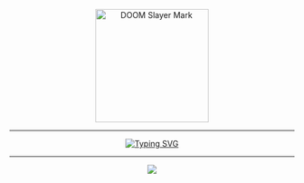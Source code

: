 <!-- Logo del DOOM Slayer -->
<p align="center">
  <img src="https://media0.giphy.com/media/v1.Y2lkPTc5MGI3NjExenNiYzhleHYwczdqd3EzN2w1Ynp2dnlqdWpkdDd2MDhiMncwZzNjYyZlcD12MV9pbnRlcm5hbF9naWZfYnlfaWQmY3Q9Zw/RJy4FQlLbxDz4kJ6GF/giphy.gif" alt="DOOM Slayer Mark" width="200">
</p>

---

<!-- Frase animada -->
<p align="center">
  <a href="https://git.io/typing-svg">
    <img src="https://readme-typing-svg.demolab.com?font=Share+Tech+Mono&size=30&pause=1000&color=FF0000&center=true&vCenter=true&width=600&lines=THE+ONLY+THING+THEY+FEAR+IS+YOU" alt="Typing SVG" />
  </a>
</p>

---

<p align="center">
  <img src="https://komarev.com/ghpvc/?username=sergiosteven-idk&label=Profile+Visits&color=ff0000&style=for-the-badge">
</p>
